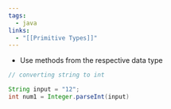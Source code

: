 ```yaml
---
tags:
  - java
links:
  - "[[Primitive Types]]"
---
```

- Use methods from the respective data type
``` java
// converting string to int

String input = "12";
int num1 = Integer.parseInt(input)

```
